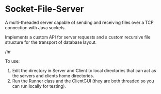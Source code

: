 # Socket-File-Server

A multi-threaded server capable of sending and receiving files over a TCP connection with Java sockets.

Implements a custom API for server requests and a custom recursive file structure for the transport of database layout.

/hr


To use:
1) Edit the directory in Server and Client to local directories that can act as the servers and clients home directories.
2) Run the Runner class and the ClientGUI (they are both threaded so you can run locally for testing).
